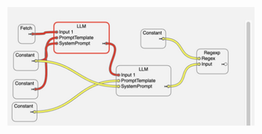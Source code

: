 ![Patchbay toolkit for Cappuccino](https://github.com/daboe01/PatchbayCappuccino/blob/master/screenshot.jpg)
